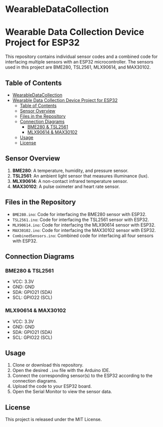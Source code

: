# WearableDataCollection

# Wearable Data Collection Device Project for ESP32

This repository contains individual sensor codes and a combined code for interfacing multiple sensors with an ESP32 microcontroller. The sensors used in this project are BME280, TSL2561, MLX90614, and MAX30102.

## Table of Contents

- [WearableDataCollection](#wearabledatacollection)
- [Wearable Data Collection Device Project for ESP32](#wearable-data-collection-device-project-for-esp32)
  - [Table of Contents](#table-of-contents)
  - [Sensor Overview](#sensor-overview)
  - [Files in the Repository](#files-in-the-repository)
  - [Connection Diagrams](#connection-diagrams)
    - [BME280 \& TSL2561](#bme280--tsl2561)
    - [MLX90614 \& MAX30102](#mlx90614--max30102)
  - [Usage](#usage)
  - [License](#license)

## Sensor Overview

1. **BME280**: A temperature, humidity, and pressure sensor.
2. **TSL2561**: An ambient light sensor that measures illuminance (lux).
3. **MLX90614**: A non-contact infrared temperature sensor.
4. **MAX30102**: A pulse oximeter and heart rate sensor.

## Files in the Repository

- `BME280.ino`: Code for interfacing the BME280 sensor with ESP32.
- `TSL2561.ino`: Code for interfacing the TSL2561 sensor with ESP32.
- `MLX90614.ino`: Code for interfacing the MLX90614 sensor with ESP32.
- `MAX30102.ino`: Code for interfacing the MAX30102 sensor with ESP32.
- `CombinedSensors.ino`: Combined code for interfacing all four sensors with ESP32.

## Connection Diagrams

### BME280 & TSL2561

- VCC: 3.3V
- GND: GND
- SDA: GPIO21 (SDA)
- SCL: GPIO22 (SCL)

### MLX90614 & MAX30102

- VCC: 3.3V
- GND: GND
- SDA: GPIO21 (SDA)
- SCL: GPIO22 (SCL)

## Usage

1. Clone or download this repository.
2. Open the desired `.ino` file with the Arduino IDE.
3. Connect the corresponding sensor(s) to the ESP32 according to the connection diagrams.
4. Upload the code to your ESP32 board.
5. Open the Serial Monitor to view the sensor data.

## License

This project is released under the MIT License.